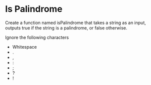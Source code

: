 # Is Palindrome

Create a function named isPalindrome that takes a string as an input, outputs
true if the string is a palindrome, or false otherwise.

Ignore the following characters

- Whitespace
- .
- ,
- :
- ;
- ?
- !
